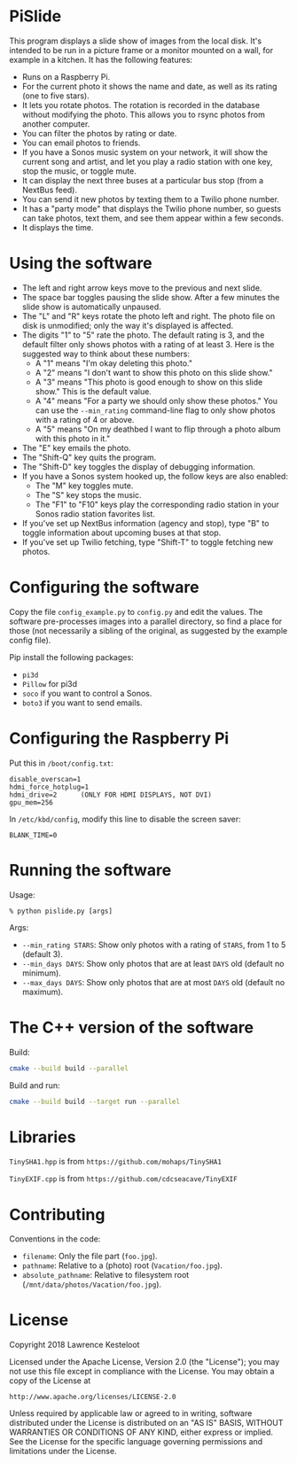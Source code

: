 # PiSlide

This program displays a slide show of images from the local disk.
It's intended to be run in a picture frame or a monitor mounted on a wall,
for example in a kitchen. It has the following features:

* Runs on a Raspberry Pi.
* For the current photo it shows the name and date, as well as its rating (one
  to five stars).
* It lets you rotate photos. The rotation is recorded in the database without
  modifying the photo. This allows you to rsync photos from another computer.
* You can filter the photos by rating or date.
* You can email photos to friends.
* If you have a Sonos music system on your network, it will show the current
  song and artist, and let you play a radio station with one key, stop the music,
  or toggle mute.
* It can display the next three buses at a particular bus stop (from a NextBus feed).
* You can send it new photos by texting them to a Twilio phone number.
* It has a "party mode" that displays the Twilio phone number, so guests can
  take photos, text them, and see them appear within a few seconds.
* It displays the time.

# Using the software

* The left and right arrow keys move to the previous and next slide.
* The space bar toggles pausing the slide show. After a few minutes the
  slide show is automatically unpaused.
* The "L" and "R" keys rotate the photo left and right. The photo file on disk
  is unmodified; only the way it's displayed is affected.
* The digits "1" to "5" rate the photo. The default rating is 3, and the default
  filter only shows photos with a rating of at least 3. Here is the suggested
  way to think about these numbers:
  * A "1" means "I'm okay deleting this photo."
  * A "2" means "I don't want to show this photo on this slide show."
  * A "3" means "This photo is good enough to show on this slide show." This is the
    default value.
  * A "4" means "For a party we should only show these photos." You can use the
    `--min_rating` command-line flag to only show photos with a rating of 4 or above.
  * A "5" means "On my deathbed I want to flip through a photo album with this photo in it."
* The "E" key emails the photo.
* The "Shift-Q" key quits the program.
* The "Shift-D" key toggles the display of debugging information.
* If you have a Sonos system hooked up, the follow keys are also enabled:
  * The "M" key toggles mute.
  * The "S" key stops the music.
  * The "F1" to "F10" keys play the corresponding radio station in your Sonos
    radio station favorites list.
* If you've set up NextBus information (agency and stop), type "B" to toggle
  information about upcoming buses at that stop.
* If you've set up Twilio fetching, type "Shift-T" to toggle fetching new photos.

# Configuring the software

Copy the file `config_example.py` to `config.py` and edit the values. The software
pre-processes images into a parallel directory, so find a place for those (not
necessarily a sibling of the original, as suggested by the example config file).

Pip install the following packages:

* `pi3d`
* `Pillow` for pi3d
* `soco` if you want to control a Sonos.
* `boto3` if you want to send emails.

# Configuring the Raspberry Pi

Put this in `/boot/config.txt`:

    disable_overscan=1
    hdmi_force_hotplug=1
    hdmi_drive=2      (ONLY FOR HDMI DISPLAYS, NOT DVI)
    gpu_mem=256

In `/etc/kbd/config`, modify this line to disable the screen saver:

    BLANK_TIME=0

# Running the software

Usage:

    % python pislide.py [args]

Args:

* `--min_rating STARS`: Show only photos with a rating of `STARS`, from 1 to 5 (default 3).
* `--min_days DAYS`: Show only photos that are at least `DAYS` old (default no minimum).
* `--max_days DAYS`: Show only photos that are at most `DAYS` old (default no maximum).

# The C++ version of the software

Build:

```sh
cmake --build build --parallel
```

Build and run:

```sh
cmake --build build --target run --parallel
```

# Libraries

`TinySHA1.hpp` is from `https://github.com/mohaps/TinySHA1`

`TinyEXIF.cpp` is from `https://github.com/cdcseacave/TinyEXIF`

# Contributing

Conventions in the code:

* `filename`: Only the file part (`foo.jpg`).
* `pathname`: Relative to a (photo) root (`Vacation/foo.jpg`).
* `absolute_pathname`: Relative to filesystem root (`/mnt/data/photos/Vacation/foo.jpg`).

# License

Copyright 2018 Lawrence Kesteloot

Licensed under the Apache License, Version 2.0 (the "License");
you may not use this file except in compliance with the License.
You may obtain a copy of the License at

    http://www.apache.org/licenses/LICENSE-2.0

Unless required by applicable law or agreed to in writing, software
distributed under the License is distributed on an "AS IS" BASIS,
WITHOUT WARRANTIES OR CONDITIONS OF ANY KIND, either express or implied.
See the License for the specific language governing permissions and
limitations under the License.

